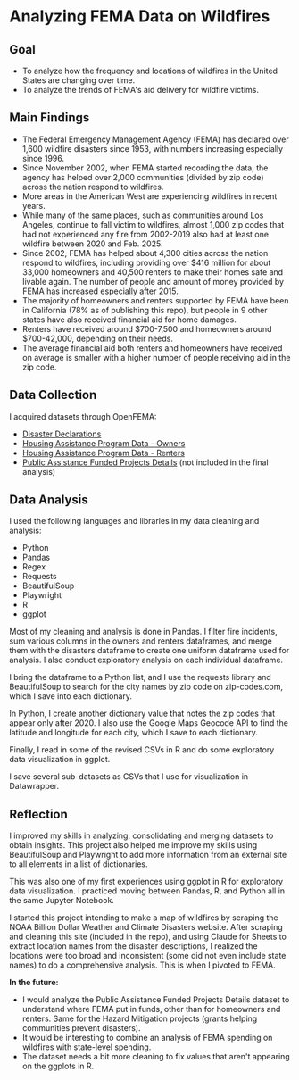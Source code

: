 # Analyzing FEMA Data on Wildfires

## Goal
- To analyze how the frequency and locations of wildfires in the United States are changing over time.
- To analyze the trends of FEMA's aid delivery for wildfire victims.

## Main Findings
- The Federal Emergency Management Agency (FEMA) has declared over 1,600 wildfire disasters since 1953, with numbers increasing especially since 1996.
- Since November 2002, when FEMA started recording the data, the agency has helped over 2,000 communities (divided by zip code) across the nation respond to wildfires.
- More areas in the American West are experiencing wildfires in recent years.
- While many of the same places, such as communities around Los Angeles, continue to fall victim to wildfires, almost 1,000 zip codes that had not experienced any fire from 2002-2019 also had at least one wildfire between 2020 and Feb. 2025.
- Since 2002, FEMA has helped about 4,300 cities across the nation respond to wildfires, including providing over $416 million for about 33,000 homeowners and 40,500 renters to make their homes safe and livable again. The number of people and amount of money provided by FEMA has increased especially after 2015.
- The majority of homeowners and renters supported by FEMA have been in California (78% as of publishing this repo), but people in 9 other states have also received financial aid for home damages.
- Renters have received around $700-7,500 and homeowners around $700-42,000, depending on their needs.
- The average financial aid both renters and homeowners have received on average is smaller with a higher number of people receiving aid in the zip code.
  
## Data Collection
I acquired datasets through OpenFEMA:
- [Disaster Declarations](https://www.fema.gov/openfema-data-page/fema-web-disaster-declarations-v1)
- [Housing Assistance Program Data - Owners](https://www.fema.gov/openfema-data-page/housing-assistance-program-data-owners-v2)
- [Housing Assistance Program Data - Renters](https://www.fema.gov/openfema-data-page/housing-assistance-program-data-renters-v2)
- [Public Assistance Funded Projects Details](https://www.fema.gov/openfema-data-page/public-assistance-funded-projects-details-v1) (not included in the final analysis)
  
## Data Analysis
I used the following languages and libraries in my data cleaning and analysis: 
- Python
- Pandas
- Regex
- Requests
- BeautifulSoup
- Playwright
- R
- ggplot

Most of my cleaning and analysis is done in Pandas. I filter fire incidents, sum various columns in the owners and renters dataframes, and merge them with the disasters dataframe to create one uniform dataframe used for analysis. I also conduct exploratory analysis on each individual dataframe.

I bring the dataframe to a Python list, and I use the requests library and BeautifulSoup to search for the city names by zip code on zip-codes.com, which I save into each dictionary. 

In Python, I create another dictionary value that notes the zip codes that appear only after 2020. I also use the Google Maps Geocode API to find the latitude and longitude for each city, which I save to each dictionary.

Finally, I read in some of the revised CSVs in R and do some exploratory data visualization in ggplot. 

I save several sub-datasets as CSVs that I use for visualization in Datawrapper.

## Reflection
I improved my skills in analyzing, consolidating and merging datasets to obtain insights. This project also helped me improve my skills using BeautifulSoup and Playwright to add more information from an external site to all elements in a list of dictionaries. 

This was also one of my first experiences using ggplot in R for exploratory data visualization. I practiced moving between Pandas, R, and Python all in the same Jupyter Notebook.

I started this project intending to make a map of wildfires by scraping the NOAA Billion Dollar Weather and Climate Disasters website. After scraping and cleaning this site (included in the repo), and using Claude for Sheets to extract location names from the disaster descriptions, I realized the locations were too broad and inconsistent (some did not even include state names) to do a comprehensive analysis. This is when I pivoted to FEMA. 

**In the future:** 
- I would analyze the Public Assistance Funded Projects Details dataset to understand where FEMA put in funds, other than for homeowners and renters. Same for the Hazard Mitigation projects (grants helping communities prevent disasters).
- It would be interesting to combine an analysis of FEMA spending on wildfires with state-level spending.
- The dataset needs a bit more cleaning to fix values that aren't appearing on the ggplots in R.
 
